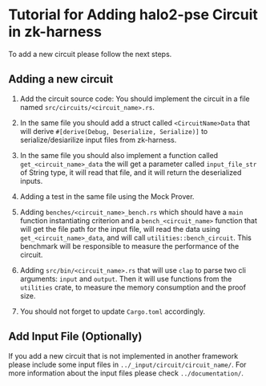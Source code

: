 # Tutorial for Adding halo2-pse Circuit in zk-harness

To add a new circuit please follow the next steps.

## Adding a new circuit

1. Add the circuit source code: You should implement the circuit in a file named `src/circuits/<circuit_name>.rs`.

2. In the same file you should add a struct called `<CircuitName>Data` that will derive `#[derive(Debug, Deserialize, Serialize)]`
to serialize/desiarilize input files from zk-harness.

3. In the same file you should also implement a function called `get_<circuit_name>_data`
the will get a parameter called `input_file_str` of String type, 
it will read that file, and it will return the deserialized inputs.

4. Adding a test in the same file using the Mock Prover.

5. Adding `benches/<circuit_name>_bench.rs` which should have a `main` function
instantiating criterion and a `bench_<circuit_name>` function that will get
the file path for the input file, will read the data using
`get_<circuit_name>_data`, and will call `utilities::bench_circuit`. 
This benchmark will be responsible to measure the performance of the 
circuit.

6. Adding `src/bin/<circuit_name>.rs` that will use `clap` to parse two cli arguments: 
`input` and `output`. Then it will use functions from the `utilities` crate,
to measure the memory consumption and the proof size.

7. You should not forget to update `Cargo.toml` accordingly.

## Add Input File (Optionally)

If you add a new circuit that is not implemented in another framework please include some input files in `../_input/circuit/circuit_name/`.
For more information about the input files please check `../documentation/`.
